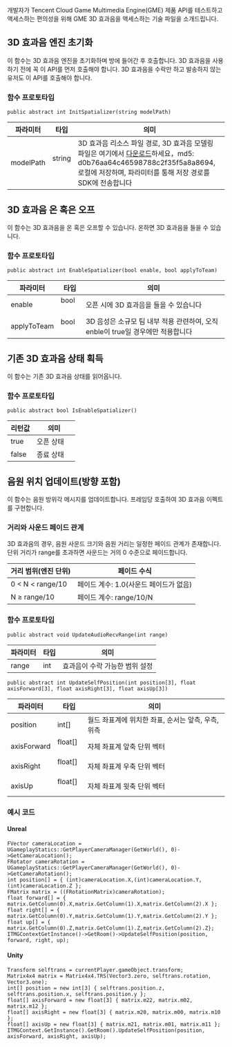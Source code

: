 개발자가 Tencent Cloud Game Multimedia Engine(GME) 제품 API를 테스트하고 액세스하는 편의성을 위해 GME 3D 효과음을 액세스하는 기술 파일을 소개드립니다.

## 3D 효과음 엔진 초기화
이 함수는 3D 효과음 엔진을 초기화하며 방에 들어간 후 호출합니다. 3D 효과음을 사용하기 전에 꼭 이 API를 먼저 호출해야 합니다. 3D 효과음을 수락만 하고 발송하지 않는 유저도 이 API를 호출해야 합니다.

### 함수 프로토타입 

```
public abstract int InitSpatializer(string modelPath)
```

|파라미터|타입|의미 |
| ------- |---------|------|
| modelPath    |string    |3D 효과음 리소스 파일 경로, 3D 효과음 모델링 파일은 여기에서 [다운로드](http://dldir1.qq.com/hudongzhibo/QCloud_TGP/GME/pubilc/GME_2.X_3d_model)하세요，md5: d0b76aa64c46598788c2f35f5a8a8694, 로컬에 저장하며, 파라미터를 통해 저장 경로를 SDK에 전송합니다|

## 3D 효과음 온 혹은 오프
이 함수는 3D 효과음을 온 혹은 오프할 수 있습니다. 온하면 3D 효과음을 들을 수 있습니다.

### 함수 프로토타입

```
public abstract int EnableSpatializer(bool enable, bool applyToTeam)
```

|파라미터|타입|의미 |
| ------- |---------|------|
| enable    |bool    |오픈 시에 3D 효과음을 들을 수 있습니다|
| applyToTeam  |bool    |3D 음성은 소규모 팀 내부 적용 관련하여, 오직 enble이 true일 경우에만 적용합니다|

## 기존 3D 효과음 상태 획득
이 함수는 기존 3D 효과음 상태를 읽어옵니다.

### 함수 프로토타입 

```
public abstract bool IsEnableSpatializer()
```

|리턴값|의미|
| ------- |---------|
| true    |오픈 상태    |
| false    |종료 상태|

## 음원 위치 업데이트(방향 포함)
이 함수는 음원 방위각 메시지를 업데이트합니다. 프레임당 호출하여 3D 효과음 이펙트를 구현합니다.

### 거리와 사운드 페이드 관계
3D 효과음의 경우, 음원 사운드 크기와 음원 거리는 일정한 페이드 관계가 존재합니다. 단위 거리가 range를 초과하면 사운드는 거의 0 수준으로 페이드합니다.

|거리 범위(엔진 단위)|페이드 수식|
| ------- |---------|
| 0 < N < range/10  |페이드 계수: 1.0(사운드 페이드가 없음)|
| N ≥ range/10|페이드 계수: range/10/N        |

### 함수 프로토타입

```
public abstract void UpdateAudioRecvRange(int range)
```

|파라미터     | 타입         |의미|
| ------------- |-------------|-------------|
| range |int  |효과음이 수락 가능한 범위 설정|

```
public abstract int UpdateSelfPosition(int position[3], float axisForward[3], float axisRight[3], float axisUp[3])
```


|파라미터     | 타입         |의미|
| ------------- |-------------|-------------|
| position   |int[]|월드 좌표계에 위치한 좌표, 순서는 앞측, 우측, 위측|
| axisForward   |float[]  |자체 좌표계 앞축 단위 벡터|
| axisRight    |float[]  |자체 좌표계 우축 단위 벡터|
| axisUp    |float[]  |자체 좌표계 윗축 단위 벡터|

### 예시 코드

#### Unreal

```
FVector cameraLocation = UGameplayStatics::GetPlayerCameraManager(GetWorld(), 0)->GetCameraLocation();
FRotator cameraRotation = UGameplayStatics::GetPlayerCameraManager(GetWorld(), 0)->GetCameraRotation();
int position[] = { (int)cameraLocation.X,(int)cameraLocation.Y, (int)cameraLocation.Z };
FMatrix matrix = ((FRotationMatrix)cameraRotation);
float forward[] = { matrix.GetColumn(0).X,matrix.GetColumn(1).X,matrix.GetColumn(2).X };
float right[] = { matrix.GetColumn(0).Y,matrix.GetColumn(1).Y,matrix.GetColumn(2).Y };
float up[] = { matrix.GetColumn(0).Z,matrix.GetColumn(1).Z,matrix.GetColumn(2).Z};
ITMGContextGetInstance()->GetRoom()->UpdateSelfPosition(position, forward, right, up); 	
```

#### Unity

```
Transform selftrans = currentPlayer.gameObject.transform;
Matrix4x4 matrix = Matrix4x4.TRS(Vector3.zero, selftrans.rotation, Vector3.one);
int[] position = new int[3] { selftrans.position.z, selftrans.position.x, selftrans.position.y };
float[] axisForward = new float[3] { matrix.m22, matrix.m02, matrix.m12 };
float[] axisRight = new float[3] { matrix.m20, matrix.m00, matrix.m10 };
float[] axisUp = new float[3] { matrix.m21, matrix.m01, matrix.m11 };
ITMGContext.GetInstance().GetRoom().UpdateSelfPosition(position, axisForward, axisRight, axisUp);
```







